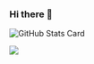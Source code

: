 ### Hi there 👋
![GitHub Stats Card](https://github-readme-stats.vercel.app/api?username=Su-Yuki)

![](https://github-readme-stats.vercel.app/api/top-langs/?username=tocoteron&layout=compact&theme=dracula)


<!--
**Su-Yuki/Su-Yuki** is a ✨ _special_ ✨ repository because its `README.md` (this file) appears on your GitHub profile.

Here are some ideas to get you started:

- 🔭 I’m currently working on ...
- 🌱 I’m currently learning ...
- 👯 I’m looking to collaborate on ...
- 🤔 I’m looking for help with ...
- 💬 Ask me about ...
- 📫 How to reach me: ...
- 😄 Pronouns: ...
- ⚡ Fun fact: ...
-->
